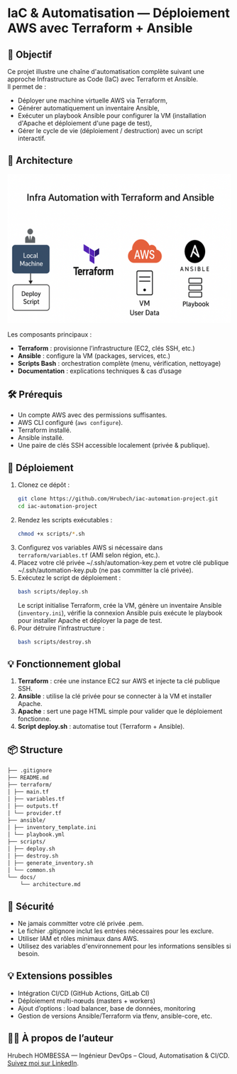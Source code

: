 # IaC & Automatisation — Déploiement AWS avec Terraform + Ansible

## 🎯 Objectif

Ce projet illustre une chaîne d'automatisation complète suivant une approche Infrastructure as Code (IaC) avec Terraform et Ansible.  
Il permet de :
- Déployer une machine virtuelle AWS via Terraform,
- Générer automatiquement un inventaire Ansible,
- Exécuter un playbook Ansible pour configurer la VM (installation d'Apache et déploiement d'une page de test),
- Gérer le cycle de vie (déploiement / destruction) avec un script interactif.

## 🧩 Architecture

![architecture diagram](docs/architecture.png)  

Les composants principaux :
- **Terraform** : provisionne l’infrastructure (EC2, clés SSH, etc.)
- **Ansible** : configure la VM (packages, services, etc.)
- **Scripts Bash** : orchestration complète (menu, vérification, nettoyage)
- **Documentation** : explications techniques & cas d’usage

## 🛠 Prérequis

- Un compte AWS avec des permissions suffisantes.
- AWS CLI configuré (`aws configure`).
- Terraform installé.
- Ansible installé.
- Une paire de clés SSH accessible localement (privée & publique).

## 🚀 Déploiement

1. Clonez ce dépôt :  
   ```bash
   git clone https://github.com/Hrubech/iac-automation-project.git
   cd iac-automation-project
2. Rendez les scripts exécutables :
    ```bash
    chmod +x scripts/*.sh
3. Configurez vos variables AWS si nécessaire dans `terraform/variables.tf` (AMI selon région, etc.).
4. Placez votre clé privée ~/.ssh/automation-key.pem et votre clé publique ~/.ssh/automation-key.pub (ne pas committer la clé privée).
5. Exécutez le script de déploiement :
    ```bash
   bash scripts/deploy.sh
   ```
   Le script initialise Terraform, crée la VM, génère un inventaire Ansible (`inventory.ini`), vérifie la connexion Ansible puis exécute le playbook pour installer Apache et déployer la page de test.
4. Pour détruire l’infrastructure :
    ```bash
   bash scripts/destroy.sh

## 💡 Fonctionnement global

1. **Terraform** : crée une instance EC2 sur AWS et injecte ta clé publique SSH.
2. **Ansible** : utilise la clé privée pour se connecter à la VM et installer Apache.
3. **Apache** : sert une page HTML simple pour valider que le déploiement fonctionne.
4. **Script deploy.sh** : automatise tout (Terraform + Ansible).

## 📦 Structure
```
├── .gitignore
├── README.md
├── terraform/
│ ├── main.tf
│ ├── variables.tf
│ ├── outputs.tf
│ └── provider.tf
├── ansible/
│ ├── inventory_template.ini
│ └── playbook.yml
├── scripts/
│ ├── deploy.sh
│ ├── destroy.sh
│ ├── generate_inventory.sh
│ └── common.sh
└── docs/
    └── architecture.md
```

## 🔐 Sécurité

- Ne jamais committer votre clé privée .pem.
- Le fichier .gitignore inclut les entrées nécessaires pour les exclure.
- Utiliser IAM et rôles minimaux dans AWS.
- Utilisez des variables d'environnement pour les informations sensibles si besoin.

## 💡 Extensions possibles

- Intégration CI/CD (GitHub Actions, GitLab CI)
- Déploiement multi-nœuds (masters + workers)
- Ajout d’options : load balancer, base de données, monitoring
- Gestion de versions Ansible/Terraform via tfenv, ansible-core, etc.

## 🧑‍💻 À propos de l’auteur

Hrubech HOMBESSA — Ingénieur DevOps – Cloud, Automatisation & CI/CD.  
[Suivez moi sur LinkedIn](https://www.linkedin.com/in/hrubech-hombessa/).